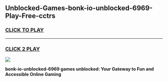 
## Unblocked-Games-bonk-io-unblocked-6969-Play-Free-cctrs
<h3>
<a href="https://premium76.site?title=bonk-io-unblocked-6969&ref=18A1">CLICK TO PLAY</a></h3>
<hr>

<h3>
<a href="https://premium76.site?title=bonk-io-unblocked-6969&ref=18A1">CLICK 2 PLAY</a>
  
</h3>

<a href="https://premium76.site?title=bonk-io-unblocked-6969&ref=18A1"><img src="https://clearcache.store/games.png"></a>


**bonk-io-unblocked-6969 games unblocked: Your Gateway to Fun and Accessible Online Gaming**
